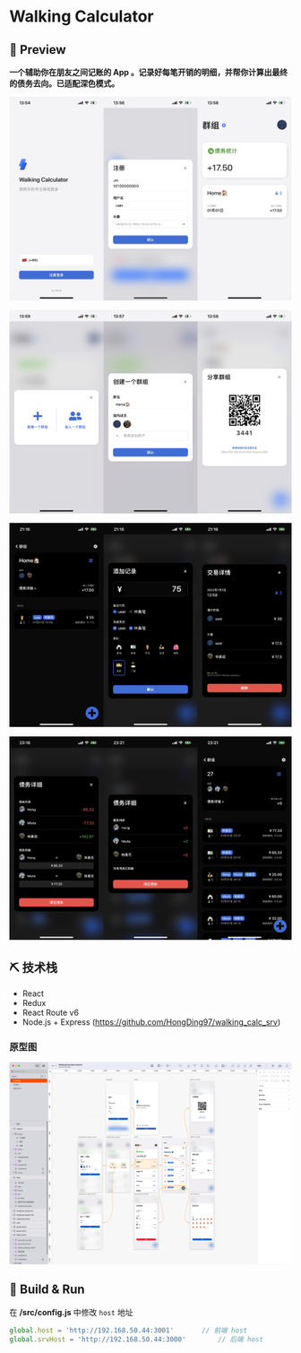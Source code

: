 # Walking Calculator

## 👀 Preview

**一个辅助你在朋友之间记账的 App 。记录好每笔开销的明细，并帮你计算出最终的债务去向。已适配深色模式。**

![IMG_1837](https://raw.githubusercontent.com/HongDing97/imgs/main/uPic/IMG_1837.JPEG)

![IMG_1838](https://raw.githubusercontent.com/HongDing97/imgs/main/uPic/IMG_1838.JPEG)

![IMG_1856](https://raw.githubusercontent.com/HongDing97/imgs/main/uPic/IMG_1856.JPEG)

![IMG_1857](https://raw.githubusercontent.com/HongDing97/imgs/main/uPic/IMG_1857.JPEG)

## ⛏ 技术栈

- React
- Redux
- React Route v6
- Node.js + Express (https://github.com/HongDing97/walking_calc_srv)

### 原型图

![h4gv5G](https://raw.githubusercontent.com/HongDing97/imgs/main/uPic/h4gv5G.png)

## 🌟 Build & Run

在 **/src/config.js** 中修改 `host` 地址

```js
global.host = 'http://192.168.50.44:3001'		// 前端 host
global.srvHost = 'http://192.168.50.44:3000'		// 后端 host
```

